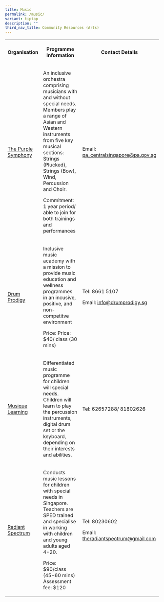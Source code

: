 ```yaml
---
title: Music
permalink: /music/
variant: tiptap
description: ""
third_nav_title: Community Resources (Arts)
---
```

<table style="minWidth: 75px">
<colgroup>
<col>
<col>
<col>
</colgroup>
<tbody>
<tr>
<th rowspan="1" colspan="1">
<p>Organisation</p>
</th>
<th rowspan="1" colspan="1">
<p>Programme Information</p>
</th>
<th rowspan="1" colspan="1">
<p>Contact Details</p>
</th>
</tr>
<tr>
<td rowspan="1" colspan="1">
<p><a href="https://www.facebook.com/thepurplesymphony/" rel="noopener nofollow" target="_blank">The Purple Symphony</a>
</p>
</td>
<td rowspan="1" colspan="1">
<p>An inclusive orchestra comprising musicians with and without special needs.
Members play a range of Asian and Western instruments from five key musical
sections: Strings (Plucked), Strings (Bow), Wind, Percussion and Choir.</p>
<p></p>
<p>Commitment: 1 year period/ able to join for both trainings and performances</p>
</td>
<td rowspan="1" colspan="1">
<p>Email: <a href="mailto:pa_centralsingapore@pa.gov.sg" rel="noopener noreferrer nofollow" target="_blank">pa_centralsingapore@pa.gov.sg</a>
</p>
<p></p>
<p></p>
<p></p>
</td>
</tr>
<tr>
<td rowspan="1" colspan="1">
<p><a href="https://www.drumprodigy.sg/" rel="noopener nofollow" target="_blank">Drum Prodigy</a>
</p>
</td>
<td rowspan="1" colspan="1">
<p>Inclusive music academy with a mission to provide music education and
wellness programmes in an incusive, positive, and non-competitve environment</p>
<p></p>
<p>Price: Price: $40/ class (30 mins)</p>
</td>
<td rowspan="1" colspan="1">
<p>Tel: 8661 5107</p>
<p></p>
<p>Email: <a href="mailto:info@drumprodigy.sg" rel="noopener noreferrer nofollow" target="_blank">info@drumprodigy.sg</a>
</p>
<p></p>
<p></p>
</td>
</tr>
<tr>
<td rowspan="1" colspan="1">
<p><a href="https://www.musiquespace.com/" rel="noopener nofollow" target="_blank">Musique Learning</a>
</p>
</td>
<td rowspan="1" colspan="1">
<p>Differentiated music programme for children will special needs. Children
will learn to play the percussion instruments, digital drum set or the
keyboard, depending on their interests and abilities.</p>
</td>
<td rowspan="1" colspan="1">
<p>Tel: 62657288/ 81802626</p>
</td>
</tr>
<tr>
<td rowspan="1" colspan="1">
<p><a href="https://theradiantspectrum.com/" rel="noopener nofollow" target="_blank">Radiant Spectrum</a>
</p>
</td>
<td rowspan="1" colspan="1">
<p>Conducts music lessons for children with special needs in Singapore. Teachers
are SPED trained and specialise in working with children and young adults
aged 4-20.</p>
<p></p>
<p>Price: $90/class (45-60 mins) Assessment fee: $120</p>
</td>
<td rowspan="1" colspan="1">
<p>Tel: 80230602</p>
<p></p>
<p>Email: <a href="mailto:theradiantspectrum@gmail.com" rel="noopener noreferrer nofollow" target="_blank">theradiantspectrum@gmail.com</a>
</p>
<p></p>
<p></p>
<p></p>
</td>
</tr>
</tbody>
</table>
<p></p>